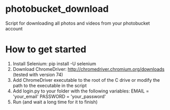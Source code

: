 # photobucket_download
Script for downloading all photos and videos from your photobucket account

# How to get started

1) Install Selenium: pip install -U selenium
2) Download ChromeDriver: http://chromedriver.chromium.org/downloads (tested with version 74)
3) Add ChromeDriver executable to the root of the C drive or modify the path to the executable in the script 
4) Add login.py to your folder with the following variables: EMAIL = 'your_email' PASSWORD = 'your_password'
5) Run (and wait a long time for it to finish)

